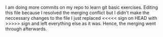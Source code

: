 
I am doing more commits on my repo to learn git basic exercises.
Editing this file because I resolved the merging conflict but I didn't make the neccessary changes to the file
I just replaced <<<<< sign on HEAD with >>>>> sign and left everything else as it was.
Hence, the merging went through afterwards. 
